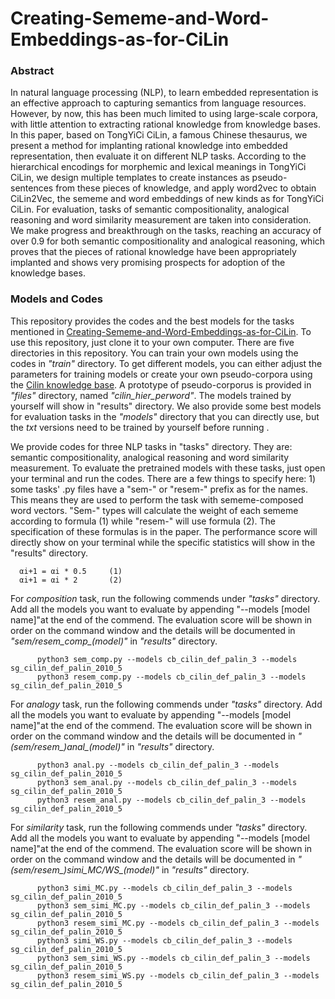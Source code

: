 # Creating-Sememe-and-Word-Embeddings-as-for-CiLin

### Abstract

In natural language processing (NLP), to learn embedded representation is an effective approach to capturing semantics from language resources. However, by now, this has been much limited to using large-scale corpora, with little attention to extracting rational knowledge from knowledge bases. In this paper, based on TongYiCi CiLin, a famous Chinese thesaurus, we present a method for implanting rational knowledge into embedded representation, then evaluate it on different NLP tasks. According to the hierarchical encodings for morphemic and lexical meanings in TongYiCi CiLin, we design multiple templates to create instances as pseudo-sentences from these pieces of knowledge, and apply word2vec to obtain CiLin2Vec, the sememe and word embeddings of new kinds as for TongYiCi CiLin. For evaluation, tasks of semantic compositionality, analogical reasoning and word similarity measurement are taken into consideration. We make progress and breakthrough on the tasks, reaching an accuracy of over 0.9 for both semantic compositionality and analogical reasoning, which proves that the pieces of rational knowledge have been appropriately implanted and shows very promising prospects for adoption of the knowledge bases.


### Models and Codes

This repository provides the codes and the best models for the tasks mentioned in [Creating-Sememe-and-Word-Embeddings-as-for-CiLin](https://github.com/ariaduan/Creating-Sememe-and-Word-Embeddings-as-for-CiLin/blob/master/Creating%20Sememe%20and%20Word%20Embeddings%20as%20for%20CiLin.pdf). To use this repository, just clone it to your own computer. There are five directories in this repository. You can train your own models using the codes in *"train"* directory. To get different models, you can either adjust the parameters for training models or create your own pseudo-corpora using the [Cilin knowledge base](http://www.ltp-cloud.com/download). A prototype of pseudo-corporus is provided in *"files"* directory, named *"cilin_hier_perword"*. The models trained by yourself will show in "results" directory. We also provide some best models for evaluation tasks in the *"models"* directory that you can directly use, but the *txt* versions need to be trained by yourself before running .

We provide codes for three NLP tasks in "tasks" directory. They are: semantic compositionality, analogical reasoning and word similarity measurement. To evaluate the pretrained models with these tasks, just open your terminal and run the codes. There are a few things to specify here: 1) some tasks' .py files have a "sem-" or "resem-" prefix as for the names. This means they are used to perform the task with sememe-composed word vectors. "Sem-" types will calculate the weight of each sememe according to formula (1) while "resem-" will use formula (2). The specification of these formulas is in the paper. The performance score will directly show on your terminal while the specific statistics will show in the "results" directory.
      
      αi+1 = αi * 0.5     (1)
      αi+1 = αi * 2       (2)
      
For *composition* task, run the following commends under *"tasks"* directory. Add all the models you want to evaluate by appending "--models [model name]"at the end of the commend. The evaluation score will be shown in order on the command window and the details will be documented in *"sem/resem_comp_(model)"* in *"results"* directory.
```
      python3 sem_comp.py --models cb_cilin_def_palin_3 --models sg_cilin_def_palin_2010_5
      python3 resem_comp.py --models cb_cilin_def_palin_3 --models sg_cilin_def_palin_2010_5
```
For *analogy* task, run the following commends under *"tasks"* directory. Add all the models you want to evaluate by appending "--models [model name]"at the end of the commend. The evaluation score will be shown in order on the command window and the details will be documented in *"(sem/resem_)anal_(model)"* in *"results"* directory.
```
      python3 anal.py --models cb_cilin_def_palin_3 --models sg_cilin_def_palin_2010_5
      python3 sem_anal.py --models cb_cilin_def_palin_3 --models sg_cilin_def_palin_2010_5
      python3 resem_anal.py --models cb_cilin_def_palin_3 --models sg_cilin_def_palin_2010_5
```
For *similarity* task, run the following commends under *"tasks"* directory. Add all the models you want to evaluate by appending "--models [model name]"at the end of the commend. The evaluation score will be shown in order on the command window and the details will be documented in *"(sem/resem_)simi_MC/WS_(model)"* in *"results"* directory.
```
      python3 simi_MC.py --models cb_cilin_def_palin_3 --models sg_cilin_def_palin_2010_5
      python3 sem_simi_MC.py --models cb_cilin_def_palin_3 --models sg_cilin_def_palin_2010_5
      python3 resem_simi_MC.py --models cb_cilin_def_palin_3 --models sg_cilin_def_palin_2010_5
      python3 simi_WS.py --models cb_cilin_def_palin_3 --models sg_cilin_def_palin_2010_5
      python3 sem_simi_WS.py --models cb_cilin_def_palin_3 --models sg_cilin_def_palin_2010_5
      python3 resem_simi_WS.py --models cb_cilin_def_palin_3 --models sg_cilin_def_palin_2010_5
```
